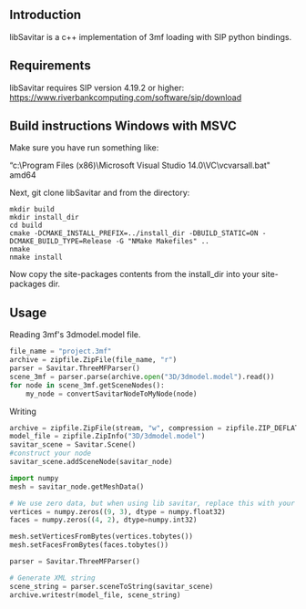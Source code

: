 Introduction
------------

libSavitar is a c++ implementation of 3mf loading with SIP python bindings.

Requirements
------------

libSavitar requires SIP version 4.19.2 or higher: https://www.riverbankcomputing.com/software/sip/download

Build instructions Windows with MSVC
------------------------------------

Make sure you have run something like:

“c:\Program Files (x86)\Microsoft Visual Studio 14.0\VC\vcvarsall.bat" amd64

Next, git clone libSavitar and from the directory:

```dos
mkdir build
mkdir install_dir
cd build
cmake -DCMAKE_INSTALL_PREFIX=../install_dir -DBUILD_STATIC=ON -DCMAKE_BUILD_TYPE=Release -G "NMake Makefiles" ..
nmake
nmake install
```

Now copy the site-packages contents from the install_dir into your site-packages dir.

Usage
-----

Reading 3mf's 3dmodel.model file.

```python
file_name = "project.3mf"
archive = zipfile.ZipFile(file_name, "r")
parser = Savitar.ThreeMFParser()
scene_3mf = parser.parse(archive.open("3D/3dmodel.model").read())
for node in scene_3mf.getSceneNodes():
    my_node = convertSavitarNodeToMyNode(node)
```

Writing

```python
archive = zipfile.ZipFile(stream, "w", compression = zipfile.ZIP_DEFLATED)
model_file = zipfile.ZipInfo("3D/3dmodel.model")
savitar_scene = Savitar.Scene()
#construct your node
savitar_scene.addSceneNode(savitar_node)

import numpy
mesh = savitar_node.getMeshData()

# We use zero data, but when using lib savitar, replace this with your data.
vertices = numpy.zeros((9, 3), dtype = numpy.float32)  
faces = numpy.zeros((4, 2), dtype=numpy.int32)

mesh.setVerticesFromBytes(vertices.tobytes())
mesh.setFacesFromBytes(faces.tobytes())

parser = Savitar.ThreeMFParser()

# Generate XML string 
scene_string = parser.sceneToString(savitar_scene)  
archive.writestr(model_file, scene_string)
```
